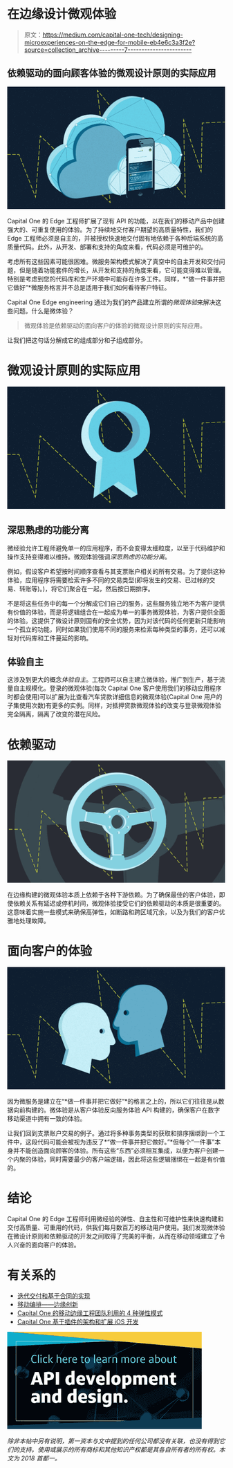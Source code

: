 # 在边缘设计微观体验

> 原文：<https://medium.com/capital-one-tech/designing-microexperiences-on-the-edge-for-mobile-eb4e6c3a3f2e?source=collection_archive---------7----------------------->

## 依赖驱动的面向顾客体验的微观设计原则的实际应用

![](img/c7bcb70c220af4a46a18dd7869d767cb.png)

Capital One 的 Edge 工程师扩展了现有 API 的功能，以在我们的移动产品中创建强大的、可重复使用的体验。为了持续地交付客户期望的高质量特性，我们的 Edge 工程师必须是自主的，并被授权快速地交付固有地依赖于各种后端系统的高质量代码。此外，从开发、部署和支持的角度来看，代码必须是可维护的。

考虑所有这些因素可能很困难。微服务架构模式解决了真空中的自主开发和交付问题，但是随着功能套件的增长，从开发和支持的角度来看，它可能变得难以管理。特别是考虑到您的代码库和生产环境中可能存在许多工件。同样，*“做一件事并把它做好”*微服务格言并不总是适用于我们如何看待客户特征。

Capital One Edge engineering 通过为我们的产品建立所谓的*微观体验*来解决这些问题。什么是微体验？

> 微观体验是依赖驱动的面向客户的体验的微观设计原则的实际应用。

让我们把这句话分解成它的组成部分和子组成部分。

# 微观设计原则的实际应用

![](img/bf535ce76c9ebdcb6c9c9c14a2452d59.png)

## 深思熟虑的功能分离

微经验允许工程师避免单一的应用程序，而不会变得太细粒度，以至于代码维护和操作支持变得难以维持。微观体验强调*深思熟虑的功能分离*。

例如，假设客户希望按时间顺序查看与其支票账户相关的所有交易。为了提供这种体验，应用程序将需要检索许多不同的交易类型(即将发生的交易、已过帐的交易、转账等)。)，将它们聚合在一起，然后按日期排序。

不是将这些任务中的每一个分解成它们自己的服务，这些服务独立地不为客户提供有价值的体验，而是将逻辑组合在一起成为单一的事务微观体验，为客户提供全面的体验。这提供了微设计原则固有的安全优势，因为对该代码的任何更新只能影响一个孤立的功能，同时如果我们使用不同的服务来检索每种类型的事务，还可以减轻对代码库和工件蔓延的影响。

## 体验自主

这涉及到更大的概念*体验自主*。工程师可以自主建立微体验，推广到生产，基于流量自主规模化。登录的微观体验(每次 Capital One 客户使用我们的移动应用程序时都会使用)可以扩展为比查看汽车贷款详细信息的微观体验(Capital One 用户的子集使用次数)有更多的实例。同样，对抵押贷款微观体验的改变与登录微观体验完全隔离，隔离了改变的潜在风险。

# 依赖驱动

![](img/f6e5f2574e04c821ca09b4b22c6258f9.png)

在边缘构建的微观体验本质上依赖于各种下游依赖。为了确保最佳的客户体验，即使依赖关系有延迟或停机时间，微观体验接受它们的依赖驱动的本质是很重要的。这意味着实施一些模式来确保高弹性，如断路和跨区域冗余，以及为我们的客户优雅地处理故障。

# 面向客户的体验

![](img/891b29dac58ab3eff65b9ea9f9a0677a.png)

因为微服务是建立在“*做一件事并把它做好”*的格言之上的，所以它们往往是从数据向前构建的。微体验是从客户体验反向服务体验 API 构建的，确保客户在数字移动渠道中拥有一致的体验。

让我们回到支票账户交易的例子。通过将多种事务类型的获取和排序捆绑到一个工件中，这段代码可能会被视为违反了*“做一件事并把它做好。”*但每个“一件事”本身并不能创造面向顾客的体验。所有这些“东西”必须相互集成，以便为客户创建一个内聚的体验，同时需要最少的客户端逻辑，因此将这些逻辑捆绑在一起是有价值的。

# 结论

Capital One 的 Edge 工程师利用微经验的弹性、自主性和可维护性来快速构建和交付高质量、可重用的代码，供我们每月数百万的移动用户使用。我们发现微体验在微设计原则和依赖驱动的开发之间取得了完美的平衡，从而在移动领域建立了令人兴奋的面向客户的体验。

# 有关系的

*   [迭代交付和基于合同的实现](/capital-one-tech/iterative-delivery-and-contract-based-implementation-for-apis-behind-capital-ones-mobile-experiences-6abfb6ad49e1)
*   [移动编排——边缘创新](/capital-one-tech/mobile-orchestration-innovation-on-the-edge-9835e4cbd69e)
*   [Capital One 的移动边缘工程团队利用的 4 种弹性模式](/capital-one-tech/resiliency-patterns-at-the-edge-capital-one-a5b4d41d477e)
*   [Capital One 基于插件的架构和扩展 iOS 开发](/capital-one-tech/plugin-based-architecture-and-scaling-ios-development-at-capital-one-fb67561c7df6)

[![](img/c6c5bb1f3967049ba012aebf5757e08d.png)](https://medium.com/capital-one-tech/api/home)

*除非本帖中另有说明，第一资本与文中提到的任何公司都没有关联，也没有得到它们的支持。使用或展示的所有商标和其他知识产权都是其各自所有者的所有权。本文为 2018 首都一。*